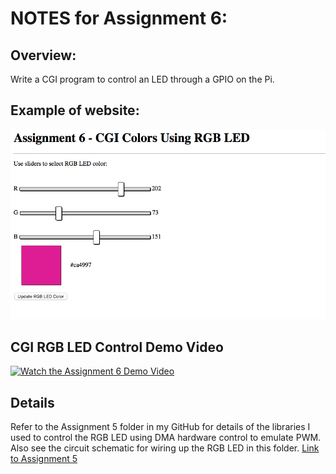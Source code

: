 # NOTES for Assignment 6:

## Overview:

Write a CGI program to control an LED through a GPIO on the Pi.


## Example of website:

![](Images/Demo_website_screenshot.png?raw=true)

## CGI RGB LED Control Demo Video 

[![Watch the Assignment 6 Demo Video](https://i.ytimg.com/vi/HCPrIspjUvw/2.jpg?time=1510109452416)](https://youtu.be/HCPrIspjUvw)


## Details

Refer to the Assignment 5 folder in my GitHub for details of the libraries I used to control the RGB LED using DMA hardware control to emulate PWM.  Also see the circuit schematic for wiring up the RGB LED in this folder.  [Link to Assignment 5](https://github.com/wachenda/IOT_Sensors_Platforms_Communications-Class/tree/master/Assignment_5)
